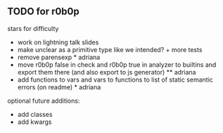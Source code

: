 ## TODO for r0b0p

stars for difficulty

- work on lightning talk slides
- make unclear as a primitive type like we intended? + more tests
- remove parensexp \* adriana
- move r0b0p false in check and r0b0p true in analyzer to builtins and export them there (and also export to js generator) \*\* adriana
- add functions to vars and vars to functions to list of static semantic errors (on readme) \* adriana

optional future additions:

- add classes
- add kwargs
